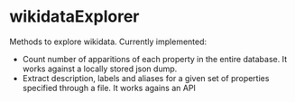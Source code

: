# wikidataExplorer

Methods to explore wikidata. Currently implemented:

- Count number of apparitions of each property in the entire database. It works against a locally stored json dump.
- Extract description, labels and aliases for a given set of properties specified through a file. It works agains an API
